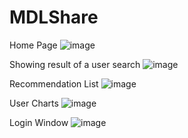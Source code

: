 # MDLShare

Home Page
![image](https://user-images.githubusercontent.com/26642556/229673023-5ea711bf-f129-493e-8577-5a0a2f623739.png)

Showing result of a user search
![image](https://user-images.githubusercontent.com/26642556/229673054-6994b25b-97b5-4f32-9fdf-3cb5f27d02ee.png)

Recommendation List
![image](https://user-images.githubusercontent.com/26642556/229673069-2e2d800f-9585-4e30-8d03-ccbc11d1cdb4.png)

User Charts
![image](https://user-images.githubusercontent.com/26642556/229673084-81dc90e1-f1c3-4347-814d-6bb54cdcf033.png)

Login Window
![image](https://user-images.githubusercontent.com/26642556/229673090-1be8a8d2-586b-450d-9666-1fb0c2922a0b.png)
